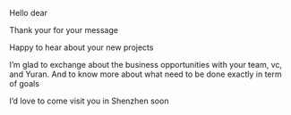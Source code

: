 Hello dear

Thank your for your message

Happy to hear about your new projects

I’m glad to exchange about the business opportunities with your team, vc, and Yuran. 
And to know more about what need to be done exactly in term of goals

I’d love to come visit you in Shenzhen soon 
